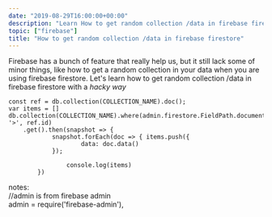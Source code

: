 ```yaml
---
date: "2019-08-29T16:00:00+00:00"
description: "Learn How to get random collection /data in firebase firestore"
topic: ["firebase"]
title: "How to get random collection /data in firebase firestore"
--- 
```

Firebase has a bunch of feature that really help us, but it still lack some of minor things, like how to get a random collection in your data when you are using firebase firestore. Let's learn how to get random collection /data in firebase firestore with a _hacky way_

```
const ref = db.collection(COLLECTION_NAME).doc();
var items = []
db.collection(COLLECTION_NAME).where(admin.firestore.FieldPath.documentId(), '>', ref.id)
    .get().then(snapshot => {
            snapshot.forEach(doc => { items.push({  
                    data: doc.data()  
            });

                console.log(items) 
        })
```

notes:  
//admin is from firebase admin  
admin   = require('firebase-admin'),
